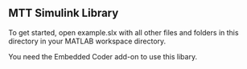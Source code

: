 ## MTT Simulink Library

To get started, open example.slx with all other files and folders in this directory in your MATLAB workspace directory.

You need the Embedded Coder add-on to use this libary.
